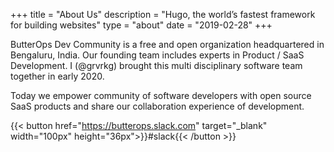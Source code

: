 +++
title = "About Us"
description = "Hugo, the world’s fastest framework for building websites"
type = "about"
date = "2019-02-28"
+++

ButterOps Dev Community is a free and open organization headquartered in Bengaluru, India. Our founding team includes experts in Product / SaaS Development.  I (@grvrkg) brought this multi disciplinary software team together in early 2020.

Today we empower community of software developers with open source SaaS products and share our collaboration experience of development.

{{< button href="https://butterops.slack.com" target="_blank" width="100px" height="36px">}}#slack{{< /button >}}
